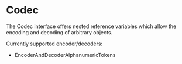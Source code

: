 # Codec #

The Codec interface offers nested reference variables which allow the encoding and decoding of arbitrary objects.

Currently supported encoder/decoders:
  * EncoderAndDecoderAlphanumericTokens